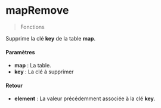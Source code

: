 # mapRemove
> Fonctions

Supprime la clé **key** de la table **map**. 

#### Paramètres

- **map** : La table.
- **key** : La clé à supprimer

#### Retour

- **element** : La valeur précédemment associée à la clé **key**.

